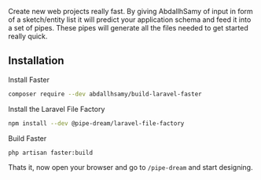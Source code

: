 
Create new web projects really fast. By  giving AbdallhSamy of input in form of a sketch/entity list it will predict your application schema and feed it into a set of pipes. These pipes will generate all the files needed to get started really quick.


## Installation

Install Faster
```bash
composer require --dev abdallhsamy/build-laravel-faster
```

Install the Laravel File Factory
```bash
npm install --dev @pipe-dream/laravel-file-factory
```

Build Faster
```bash
php artisan faster:build
```

Thats it, now open your browser and go to `/pipe-dream` and start designing.
